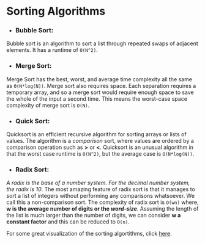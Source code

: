 # Sorting Algorithms

- ### Bubble Sort:
Bubble sort is an algorithm to sort a list through repeated swaps of adjacent elements. It has a runtime of `O(N^2)`.

- ### Merge Sort:
Merge Sort has the best, worst, and average time complexity all the same as `Θ(N*log(N))`. Merge sort also requires space. Each separation requires a temporary array, and so a merge sort would require enough space to save the whole of the input a second time. This means the worst-case space complexity of merge sort is `O(N)`.

- ### Quick Sort:
Quicksort is an efficient recursive algorithm for sorting arrays or lists of values. The algorithm is a _comparison_ sort, where values are ordered by a comparison operation such as **>** or **<**. Quicksort is an unusual algorithm in that the worst case runtime is `O(N^2)`, but the average case is `O(N*log(N))`.

- ### Radix Sort:
_A radix is the base of a number system. For the decimal number system, the radix is 10_.
The most amazing feature of radix sort is that it manages to sort a list of integers without performing any comparisons whatsoever. We call this a non-comparison sort. The complexity of radix sort is `O(wn)` where, **w is the average number of digits or the _word-size_**. Assuming the length of the list is much larger than the number of digits, we can consider **w a constant factor** and this can be reduced to `O(n)`.

For some great visualization of the sorting algortithms, click [here](https://www.toptal.com/developers/sorting-algorithms).
